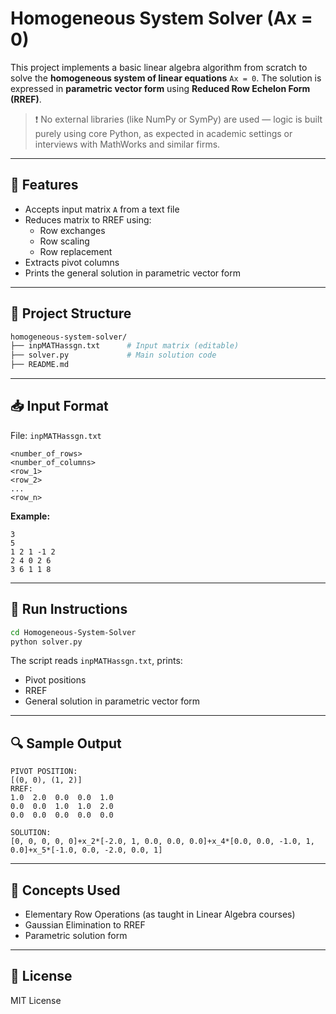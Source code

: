 
# Homogeneous System Solver (Ax = 0)

This project implements a basic linear algebra algorithm from scratch to solve the **homogeneous system of linear equations** `Ax = 0`. The solution is expressed in **parametric vector form** using **Reduced Row Echelon Form (RREF)**.

> ❗ No external libraries (like NumPy or SymPy) are used — logic is built purely using core Python, as expected in academic settings or interviews with MathWorks and similar firms.

---

## 📌 Features

- Accepts input matrix `A` from a text file
- Reduces matrix to RREF using:
  - Row exchanges
  - Row scaling
  - Row replacement
- Extracts pivot columns
- Prints the general solution in parametric vector form

---

## 📂 Project Structure

```bash
homogeneous-system-solver/
├── inpMATHassgn.txt      # Input matrix (editable)
├── solver.py             # Main solution code
├── README.md
````

---

## 📥 Input Format

File: `inpMATHassgn.txt`

```
<number_of_rows>
<number_of_columns>
<row_1>
<row_2>
...
<row_n>
```

**Example:**

```
3
5
1 2 1 -1 2
2 4 0 2 6
3 6 1 1 8
```

---

## 🚀 Run Instructions

```bash
cd Homogeneous-System-Solver
python solver.py
```

The script reads `inpMATHassgn.txt`, prints:

* Pivot positions
* RREF
* General solution in parametric vector form

---

## 🔍 Sample Output

```
PIVOT POSITION:
[(0, 0), (1, 2)]
RREF:
1.0  2.0  0.0  0.0  1.0
0.0  0.0  1.0  1.0  2.0
0.0  0.0  0.0  0.0  0.0

SOLUTION:
[0, 0, 0, 0, 0]+x_2*[-2.0, 1, 0.0, 0.0, 0.0]+x_4*[0.0, 0.0, -1.0, 1, 0.0]+x_5*[-1.0, 0.0, -2.0, 0.0, 1]
```

---

## 📘 Concepts Used

* Elementary Row Operations (as taught in Linear Algebra courses)
* Gaussian Elimination to RREF
* Parametric solution form

---

## 📄 License

MIT License
